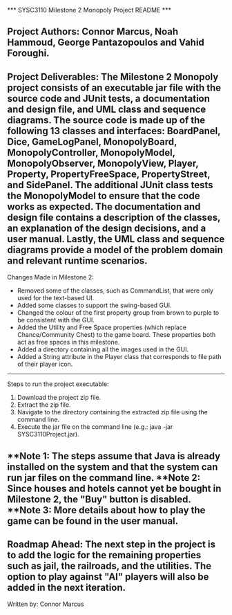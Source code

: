 *** SYSC3110 Milestone 2 Monopoly Project README ***

Project Authors: Connor Marcus, Noah Hammoud, George Pantazopoulos and Vahid Foroughi.
------------------------------------
Project Deliverables:
The Milestone 2 Monopoly project consists of an executable jar file with the source code and JUnit tests, a documentation and design file, and UML class and sequence diagrams. The source code is made up of the following 13 classes and interfaces: BoardPanel, Dice, GameLogPanel, MonopolyBoard, MonopolyController, MonopolyModel, MonopolyObserver, MonopolyView, Player, Property, PropertyFreeSpace, PropertyStreet, and SidePanel. The additional JUnit class tests the MonopolyModel to ensure that the code works as expected. The documentation and design file contains a description of the classes, an explanation of the design decisions, and a user manual. Lastly, the UML class and sequence diagrams provide a model of the problem domain and relevant runtime scenarios. 
------------------------------------
Changes Made in Milestone 2:
- Removed some of the classes, such as CommandList, that were only used for the text-based UI.
- Added some classes to support the swing-based GUI.
- Changed the colour of the first property group from brown to purple to be consistent with the GUI. 
- Added the Utility and Free Space properties (which replace Chance/Community Chest) to the game board. These properties both act as free spaces in this milestone.
- Added a directory containing all the images used in the GUI.
- Added a String attribute in the Player class that corresponds to file path of their player icon.
------------------------------------
Steps to run the project executable:
1. Download the project zip file.
2. Extract the zip file.
3. Navigate to the directory containing the extracted zip file using the command line.
4. Execute the jar file on the command line (e.g.: java -jar SYSC3110Project.jar).

**Note 1: The steps assume that Java is already installed on the system and that the system can run jar files on the command line.
**Note 2: Since houses and hotels cannot yet be bought in Milestone 2, the "Buy" button is disabled. 
**Note 3: More details about how to play the game can be found in the user manual.
------------------------------------
Roadmap Ahead:
The next step in the project is to add the logic for the remaining properties such as jail, the railroads, and the utilities. The option to play against "AI" players will also be added in the next iteration. 
------------------------------------
Written by: Connor Marcus
